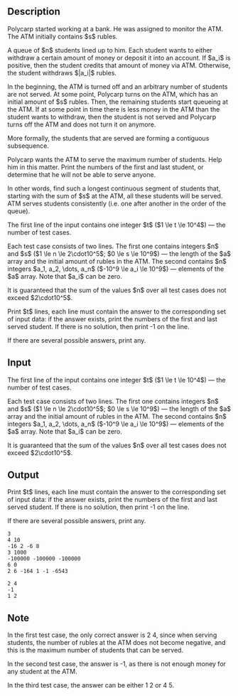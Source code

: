 ## Description

<div><p>Polycarp started working at a bank. He was assigned to monitor the ATM. The ATM initially contains $s$ rubles.</p><p>A queue of $n$ students lined up to him. Each student wants to either withdraw a certain amount of money or deposit it into an account. If $a_i$ is positive, then the student credits that amount of money via ATM. Otherwise, the student withdraws $|a_i|$ rubles.</p><p>In the beginning, the ATM is turned off and an arbitrary number of students are not served. At some point, Polycarp turns on the ATM, which has an initial amount of $s$ rubles. Then, the remaining students start queueing at the ATM. If at some point in time there is less money in the ATM than the student wants to withdraw, then the student is not served and Polycarp turns off the ATM and does not turn it on anymore.</p><p>More formally, the students that are served are forming a <span class="tex-font-style-bf">contiguous subsequence</span>.</p><p>Polycarp wants the ATM to serve the <span class="tex-font-style-bf">maximum</span> number of students. Help him in this matter. Print the numbers of the first and last student, or determine that he will not be able to serve anyone.</p><p>In other words, find such a longest continuous segment of students that, starting with the sum of $s$ at the ATM, all these students will be served. ATM serves students consistently (i.e. one after another in the order of the queue).</p></div><div class="input-specification"><p>The first line of the input contains one integer $t$ ($1 \le t \le 10^4$) — the number of test cases.</p><p>Each test case consists of two lines. The first one contains integers $n$ and $s$ ($1 \le n \le 2\cdot10^5$; $0 \le s \le 10^9$) — the length of the $a$ array and the initial amount of rubles in the ATM. The second contains $n$ integers $a_1, a_2, \dots, a_n$ ($-10^9 \le a_i \le 10^9$) — elements of the $a$ array. Note that $a_i$ can be zero.</p><p>It is guaranteed that the sum of the values $n$ over all test cases does not exceed $2\cdot10^5$.</p></div><div class="output-specification"><p>Print $t$ lines, each line must contain the answer to the corresponding set of input data: if the answer exists, print the numbers of the first and last served student. If there is no solution, then print <span class="tex-font-style-tt">-1</span> on the line.</p><p>If there are several possible answers, print any.</p></div>

## Input

<p>The first line of the input contains one integer $t$ ($1 \le t \le 10^4$) — the number of test cases.</p><p>Each test case consists of two lines. The first one contains integers $n$ and $s$ ($1 \le n \le 2\cdot10^5$; $0 \le s \le 10^9$) — the length of the $a$ array and the initial amount of rubles in the ATM. The second contains $n$ integers $a_1, a_2, \dots, a_n$ ($-10^9 \le a_i \le 10^9$) — elements of the $a$ array. Note that $a_i$ can be zero.</p><p>It is guaranteed that the sum of the values $n$ over all test cases does not exceed $2\cdot10^5$.</p>

## Output

<p>Print $t$ lines, each line must contain the answer to the corresponding set of input data: if the answer exists, print the numbers of the first and last served student. If there is no solution, then print <span class="tex-font-style-tt">-1</span> on the line.</p><p>If there are several possible answers, print any.</p>





```input1
3
4 10
-16 2 -6 8
3 1000
-100000 -100000 -100000
6 0
2 6 -164 1 -1 -6543
```




```output1
2 4
-1
1 2
```



## Note

<p>In the first test case, the only correct answer is <span class="tex-font-style-tt">2 4</span>, since when serving students, the number of rubles at the ATM does not become negative, and this is the maximum number of students that can be served.</p><p>In the second test case, the answer is <span class="tex-font-style-tt">-1</span>, as there is not enough money for any student at the ATM.</p><p>In the third test case, the answer can be either <span class="tex-font-style-tt">1 2</span> or <span class="tex-font-style-tt">4 5</span>.</p>
